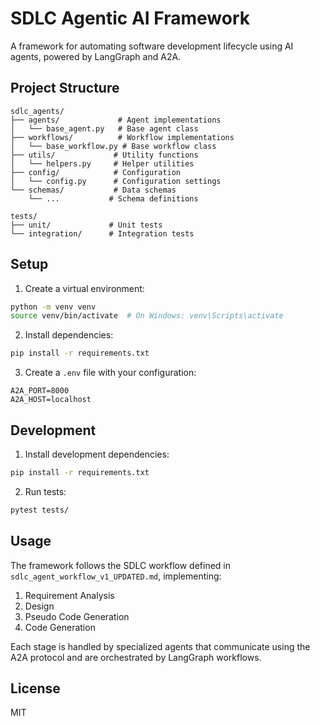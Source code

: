 # SDLC Agentic AI Framework

A framework for automating software development lifecycle using AI agents, powered by LangGraph and A2A.

## Project Structure

```
sdlc_agents/
├── agents/             # Agent implementations
│   └── base_agent.py   # Base agent class
├── workflows/          # Workflow implementations
│   └── base_workflow.py # Base workflow class
├── utils/             # Utility functions
│   └── helpers.py     # Helper utilities
├── config/            # Configuration
│   └── config.py      # Configuration settings
└── schemas/           # Data schemas
    └── ...           # Schema definitions

tests/
├── unit/             # Unit tests
└── integration/      # Integration tests
```

## Setup

1. Create a virtual environment:
```bash
python -m venv venv
source venv/bin/activate  # On Windows: venv\Scripts\activate
```

2. Install dependencies:
```bash
pip install -r requirements.txt
```

3. Create a `.env` file with your configuration:
```env
A2A_PORT=8000
A2A_HOST=localhost
```

## Development

1. Install development dependencies:
```bash
pip install -r requirements.txt
```

2. Run tests:
```bash
pytest tests/
```

## Usage

The framework follows the SDLC workflow defined in `sdlc_agent_workflow_v1_UPDATED.md`, implementing:

1. Requirement Analysis
2. Design
3. Pseudo Code Generation
4. Code Generation

Each stage is handled by specialized agents that communicate using the A2A protocol and are orchestrated by LangGraph workflows.

## License

MIT